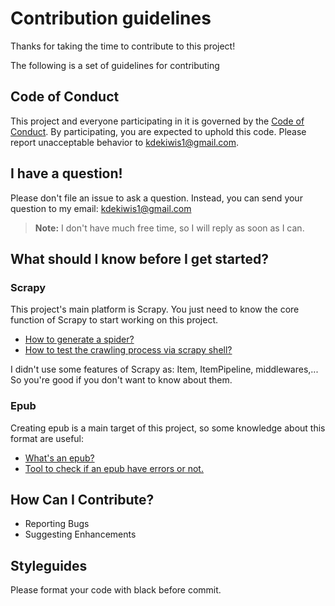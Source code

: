 # Contribution guidelines

Thanks for taking the time to contribute to this project!

The following is a set of guidelines for contributing

## Code of Conduct

This project and everyone participating in it is governed by the [Code of Conduct](CODE_OF_CONDUCT.md). By participating, you are expected to uphold this code. Please report unacceptable behavior to [kdekiwis1@gmail.com](mailto:kdekiwis1@gmail.com).

## I have a question!

Please don't file an issue to ask a question. Instead, you can send your question to my email: [kdekiwis1@gmail.com](mailto:kdekiwis1@gmail.com)

> **Note:** I don't have much free time, so I will reply as soon as I can.

## What should I know before I get started?

### Scrapy

This project's main platform is Scrapy. You just need to know the core function of Scrapy to start working on this project.

* [How to generate a spider?](https://docs.scrapy.org/en/latest/topics/commands.html#genspider)
* [How to test the crawling process via scrapy shell?](https://docs.scrapy.org/en/latest/topics/shell.html#scrapy-shell)

I didn't use some features of Scrapy as: Item, ItemPipeline, middlewares,... So you're good if you don't want to know about them.

### Epub

Creating epub is a main target of this project, so some knowledge about this format are useful:

- [What's an epub?](https://www.howtogeek.com/362592/what-is-an-epub-file-and-how-do-i-open-one/)
- [Tool to check if an epub have errors or not.](https://github.com/w3c/epubcheck)

## How Can I Contribute?

- Reporting Bugs
- Suggesting Enhancements

## Styleguides

Please format your code with black before commit.
